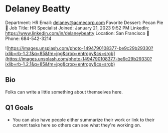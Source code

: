 # Delaney Beatty

Department: HR
Email: delaney@acmecorp.com
Favorite Dessert: Pecan Pie 🥧
Job Title: HR Specialist
Joined: January 21, 2023 9:52 PM
LinkedIn: https://www.linkedin.com/in/delaneybeatty
Location: San Francisco 🌁
Phone: 684-542-3214

![https://images.unsplash.com/photo-1494790108377-be9c29b29330?ixlib=rb-1.2.1&q=85&fm=jpg&crop=entropy&cs=srgb](https://images.unsplash.com/photo-1494790108377-be9c29b29330?ixlib=rb-1.2.1&q=85&fm=jpg&crop=entropy&cs=srgb)

## Bio

Folks can write a little something about themselves here.

## Q1 Goals

- You can also have people either summarize their work or link to their current tasks here so others can see what they're working on.